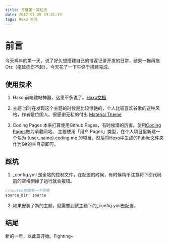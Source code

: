 ```yaml
---
title: 开博第一篇纪念
date: 2017-01-28 19:41:19
tags: Hexo 生活 
---
```


# 前言
今天鸡年的第一天，说了好久想搭建自己的博客记录开发的日常，结果一拖再拖Orz（拖延症伤不起）。今天花了一下午终于搭建完成。

## 使用技术
1. Haxo
前端建站神器，这里不多说了。[Haxo文档][1]

2. 主题
当时在发现这个主题的时候是比较惊艳的，个人比较喜欢谷歌的这种风格，作者是位国人。很感谢无私的付出
[Material Theme][2]

3. Coding Pages
本来打算使用Github Pages，有时候墙的厉害。使用[Coding Pages][3]做为承载网站。
主要使用「用户 Pages」类型，在个人项目里新建一个名为 {user_name}.coding.me 的项目，然后将Hexo中生成的Public文件夹作为Git的主目录即可。


## 踩坑
1. _config.yml 是全站的控制文件，在配置的时候，有时候稍不注意将下面代码前的空格删掉了运行就会报错。
``` js
//source前面有一个空格
source_dir: source
```
2. 如果安装了新的主题，就需要到该主题下的_config.yml去配置。



## 结尾
新的一年，以此篇开始。Fighting~


  [1]: https://hexo.io/zh-cn/docs/themes.html
  [2]: https://material.viosey.com/
  [3]: https://coding.net/help/doc/pages/index.html